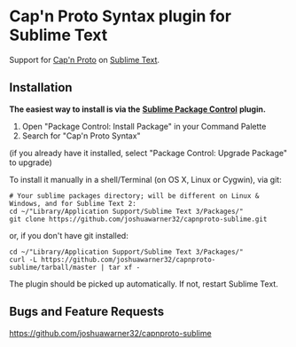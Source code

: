 # Cap'n Proto Syntax plugin for Sublime Text

Support for [Cap'n Proto](http://capnproto.org/) on [Sublime Text](http://www.sublimetext.com/).

## Installation

**The easiest way to install is via the** [**Sublime Package Control**](https://sublime.wbond.net/) **plugin.**

1. Open "Package Control: Install Package" in your Command Palette
2. Search for "Cap'n Proto Syntax"

(if you already have it installed, select "Package Control: Upgrade Package" to upgrade)

To install it manually in a shell/Terminal (on OS X, Linux or Cygwin), via git:

	# Your sublime packages directory; will be different on Linux & Windows, and for Sublime Text 2:
    cd ~/"Library/Application Support/Sublime Text 3/Packages/"
    git clone https://github.com/joshuawarner32/capnproto-sublime.git

or, if you don't have git installed:

    cd ~/"Library/Application Support/Sublime Text 3/Packages/"
    curl -L https://github.com/joshuawarner32/capnproto-sublime/tarball/master | tar xf -

The plugin should be picked up automatically. If not, restart Sublime Text.

## Bugs and Feature Requests

<https://github.com/joshuawarner32/capnproto-sublime>
